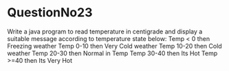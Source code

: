 # QuestionNo23
Write a java program to read temperature in centigrade and display a suitable  message according to temperature state below:  Temp &lt; 0 then Freezing weather  Temp 0-10 then Very Cold weather  Temp 10-20 then Cold weather  Temp 20-30 then Normal in Temp  Temp 30-40 then Its Hot  Temp >=40 then Its Very Hot
